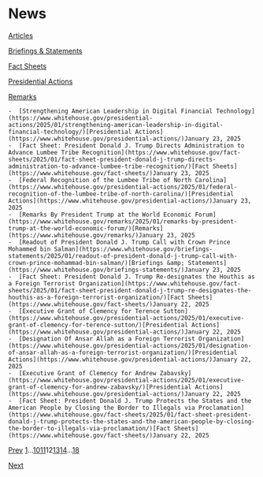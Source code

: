 # 					News				

[Articles](/articles/)

[Briefings &amp; Statements](/briefings-statements/)

[Fact Sheets](/fact-sheets/)

[Presidential Actions](/presidential-actions/)

[Remarks](/remarks/)

    -  [Strengthening American Leadership in Digital Financial Technology](https://www.whitehouse.gov/presidential-actions/2025/01/strengthening-american-leadership-in-digital-financial-technology/)[Presidential Actions](https://www.whitehouse.gov/presidential-actions/)January 23, 2025 
    -  [Fact Sheet: President Donald J. Trump Directs Administration to Advance Lumbee Tribe Recognition](https://www.whitehouse.gov/fact-sheets/2025/01/fact-sheet-president-donald-j-trump-directs-administration-to-advance-lumbee-tribe-recognition/)[Fact Sheets](https://www.whitehouse.gov/fact-sheets/)January 23, 2025 
    -  [Federal Recognition of the Lumbee Tribe of North Carolina](https://www.whitehouse.gov/presidential-actions/2025/01/federal-recognition-of-the-lumbee-tribe-of-north-carolina/)[Presidential Actions](https://www.whitehouse.gov/presidential-actions/)January 23, 2025 
    -  [Remarks By President Trump at the World Economic Forum](https://www.whitehouse.gov/remarks/2025/01/remarks-by-president-trump-at-the-world-economic-forum/)[Remarks](https://www.whitehouse.gov/remarks/)January 23, 2025 
    -  [Readout of President Donald J. Trump Call with Crown Prince Mohammed bin Salman](https://www.whitehouse.gov/briefings-statements/2025/01/readout-of-president-donald-j-trump-call-with-crown-prince-mohammad-bin-salman/)[Briefings &amp; Statements](https://www.whitehouse.gov/briefings-statements/)January 23, 2025 
    -  [Fact Sheet: President Donald J. Trump Re-designates the Houthis as a Foreign Terrorist Organization](https://www.whitehouse.gov/fact-sheets/2025/01/fact-sheet-president-donald-j-trump-re-designates-the-houthis-as-a-foreign-terrorist-organization/)[Fact Sheets](https://www.whitehouse.gov/fact-sheets/)January 22, 2025 
    -  [Executive Grant of Clemency for Terence Sutton](https://www.whitehouse.gov/presidential-actions/2025/01/executive-grant-of-clemency-for-terence-sutton/)[Presidential Actions](https://www.whitehouse.gov/presidential-actions/)January 22, 2025 
    -  [Designation Of Ansar Allah as a Foreign Terrorist Organization](https://www.whitehouse.gov/presidential-actions/2025/01/designation-of-ansar-allah-as-a-foreign-terrorist-organization/)[Presidential Actions](https://www.whitehouse.gov/presidential-actions/)January 22, 2025 
    -  [Executive Grant of Clemency for Andrew Zabavsky](https://www.whitehouse.gov/presidential-actions/2025/01/executive-grant-of-clemency-for-andrew-zabavsky/)[Presidential Actions](https://www.whitehouse.gov/presidential-actions/)January 22, 2025 
    -  [Fact Sheet: President Donald J. Trump Protects the States and the American People by Closing the Border to Illegals via Proclamation](https://www.whitehouse.gov/fact-sheets/2025/01/fact-sheet-president-donald-j-trump-protects-the-states-and-the-american-people-by-closing-the-border-to-illegals-via-proclamation/)[Fact Sheets](https://www.whitehouse.gov/fact-sheets/)January 22, 2025 

[Prev](https://www.whitehouse.gov/news/page/11/)
[1](https://www.whitehouse.gov/news/)…[10](https://www.whitehouse.gov/news/page/10/)[11](https://www.whitehouse.gov/news/page/11/)12[13](https://www.whitehouse.gov/news/page/13/)[14](https://www.whitehouse.gov/news/page/14/)…[18](https://www.whitehouse.gov/news/page/18/)

[Next](https://www.whitehouse.gov/news/page/13/)
